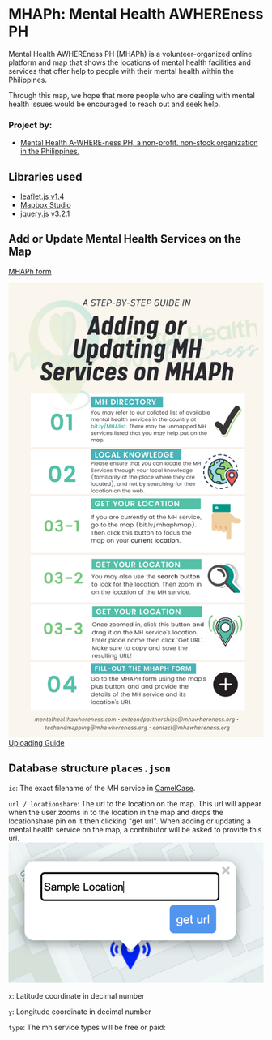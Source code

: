 # MHAPh: Mental Health AWHEREness PH

Mental Health AWHEREness PH (MHAPh) is a volunteer-organized online platform and map that shows the locations of mental health facilities and services that offer help to people with their mental health within the Philippines.

Through this map, we hope that more people who are dealing with mental health issues would be encouraged to reach out and seek help.

### Project by:
- <a href="https://mentalhealthawhereness.com" target="_blank">Mental Health A-WHERE-ness PH, a non-profit, non-stock organization in the Philippines.</a>

Libraries used
-

* <a href="https://leafletjs.com" target="_blank">leaflet.js v1.4</a>
* <a href="https://www.mapbox.com/mapbox-studio/" target="_blank">Mapbox Studio</a>
* <a href="https://jquery.com" target="_blank">jquery.js v3.2.1</a>

Add or Update Mental Health Services on the Map
-

<a href="https://forms.gle/p1cNjNtF7ffg1mbu9" target="_blank">MHAPh form</a>

[![preview screenshot](/assets/guide.png)](https://)  
 <a href="https://mentalhealthawhereness.github.io/mhaph/assets/guide1.png" target="blank">Uploading Guide</a> 

Database structure `places.json`
-

`id`: The exact filename of the MH service in <a href="https://en.wikipedia.org/wiki/Camel_case " target="_blank">CamelCase</a>.

`url / locationshare`: The url to the location on the map. This url will appear when the user zooms in to the location in the map and drops the locationshare pin on it then clicking "get url". When adding or updating a mental health service on the map, a contributor will be asked to provide this url.
[![locationshare](/assets/locationshare.png)](https://mentalhealthawhereness.github.io/mhaph/) 

`x`:   Latitude coordinate in decimal number

`y`:   Longitude coordinate in decimal number

`type`: The mh service types will be free or paid:  
&nbsp;&nbsp;&nbsp;&nbsp;&nbsp;&nbsp;
